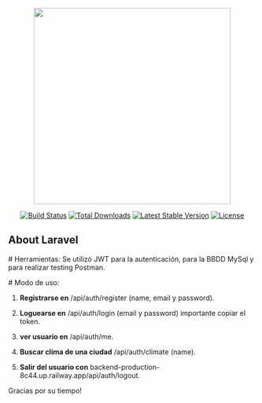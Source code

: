 <p align="center"><a href="https://laravel.com" target="_blank"><img src="https://raw.githubusercontent.com/laravel/art/master/logo-lockup/5%20SVG/2%20CMYK/1%20Full%20Color/laravel-logolockup-cmyk-red.svg" width="400"></a></p>

<p align="center">
<a href="https://travis-ci.org/laravel/framework"><img src="https://travis-ci.org/laravel/framework.svg" alt="Build Status"></a>
<a href="https://packagist.org/packages/laravel/framework"><img src="https://img.shields.io/packagist/dt/laravel/framework" alt="Total Downloads"></a>
<a href="https://packagist.org/packages/laravel/framework"><img src="https://img.shields.io/packagist/v/laravel/framework" alt="Latest Stable Version"></a>
<a href="https://packagist.org/packages/laravel/framework"><img src="https://img.shields.io/packagist/l/laravel/framework" alt="License"></a>
</p>

## About Laravel
<p>
   # Herramientas: 
        Se utilizó JWT para la autenticación, para la BBDD MySql y para realizar testing Postman.
</p>
<p>
   # Modo de uso:
    
   1) <b>Registrarse en</b> /api/auth/register (name, email y password).
   2) <b>Loguearse en</b> /api/auth/login (email y password) importante copiar el token.
   3) <b>ver usuario en</b> /api/auth/me.
   
   4) <b>Buscar clima de una ciudad</b> /api/auth/climate (name).   
   
   5) <b>Salir del usuario con</b> backend-production-8c44.up.railway.app/api/auth/logout.
</p>

<p>
    Gracias por su tiempo!
</p>
